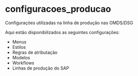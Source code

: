 # configuracoes_producao

Configurações utilizadas na linha de produção nas OMDS/DSG

Aqui estão disponibilizados as seguintes configurações:
* Menus
* Estilos
* Regras de atributação
* Modelos
* Workflows
* Linhas de produção do SAP